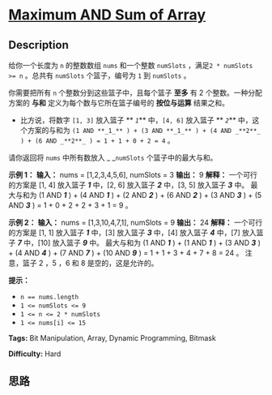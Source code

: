 # [Maximum AND Sum of Array][title]

## Description

给你一个长度为 `n` 的整数数组 `nums` 和一个整数 `numSlots` ，满足`2 * numSlots >= n` 。总共有
`numSlots` 个篮子，编号为 `1` 到 `numSlots` 。

你需要把所有 `n` 个整数分到这些篮子中，且每个篮子 **至多**  有 2 个整数。一种分配方案的 **与和**  定义为每个数与它所在篮子编号的
**按位与运算**  结果之和。

  * 比方说，将数字 `[1, 3]` 放入篮子  ** _`1`_**  中，`[4, 6]` 放入篮子  ** _`2`_**  中，这个方案的与和为 `(1 AND **_1_** ) + (3 AND **_1_** ) + (4 AND _**2**_ ) + (6 AND _**2**_ ) = 1 + 1 + 0 + 2 = 4` 。

请你返回将 `nums` 中所有数放入 _ _`numSlots` 个篮子中的最大与和。



**示例 1：**
            **输入：** nums = [1,2,3,4,5,6], numSlots = 3    **输出：** 9    **解释：** 一个可行的方案是 [1, 4] 放入篮子 _**1**_  中，[2, 6] 放入篮子 **_2_**  中，[3, 5] 放入篮子 **_3_** 中。    最大与和为 (1 AND **_1_** ) + (4 AND **_1_** ) + (2 AND **_2_** ) + (6 AND **_2_** ) + (3 AND **_3_** ) + (5 AND _**3**_ ) = 1 + 0 + 2 + 2 + 3 + 1 = 9 。    

**示例 2：**
            **输入：** nums = [1,3,10,4,7,1], numSlots = 9    **输出：** 24    **解释：** 一个可行的方案是 [1, 1] 放入篮子 _**1**_ 中，[3] 放入篮子 _**3**_ 中，[4] 放入篮子 **_4_** 中，[7] 放入篮子 **_7_** 中，[10] 放入篮子 **_9_**  中。    最大与和为 (1 AND **_1_** ) + (1 AND **_1_** ) + (3 AND **_3_** ) + (4 AND **_4_** ) + (7 AND **_7_** ) + (10 AND **_9_** ) = 1 + 1 + 3 + 4 + 7 + 8 = 24 。    注意，篮子 2 ，5 ，6 和 8 是空的，这是允许的。    



**提示：**

  * `n == nums.length`
  * `1 <= numSlots <= 9`
  * `1 <= n <= 2 * numSlots`
  * `1 <= nums[i] <= 15`


**Tags:** Bit Manipulation, Array, Dynamic Programming, Bitmask

**Difficulty:** Hard

## 思路

[title]: https://leetcode-cn.com/problems/maximum-and-sum-of-array
